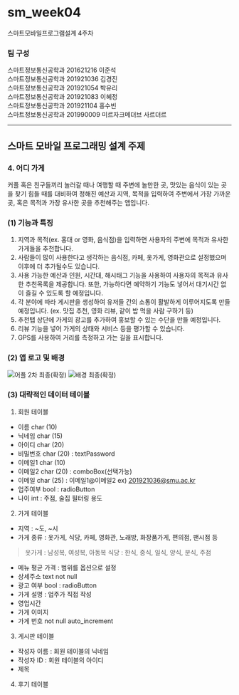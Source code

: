 # sm_week04
스마트모바일프로그램설계 4주차   

### 팀 구성   
스마트정보통신공학과 201621216 이준석   
스마트정보통신공학과 201921036 김경진   
스마트정보통신공학과 201921054 박유리   
스마트정보통신공학과 201921083 이혜정   
스마트정보통신공학과 201921104 홍수빈    
스마트정보통신공학과 201990009 미르자크메더브 사르더르    
   ***   

## 스마트 모바일 프로그래밍 설계 주제 

### 4. 어디 가게

커플 혹은 친구들끼리 놀러갈 때나 여행할 때 주변에 놀만한 곳, 맛있는 음식이 있는 곳을 찾기 힘들 때를 대비하여 정해진 예산과 지역, 목적을 입력하여 주변에서 가장 가까운 곳, 혹은 목적과 가장 유사한 곳을 추천해주는 앱입니다.   

### (1) 기능과 특징 

1. 지역과 목적(ex. 홍대 or 영화, 음식점)을 입력하면 사용자의 주변에 목적과 유사한 가게들을 추천합니다.
2. 사람들이 많이 사용한다고 생각하는 음식점, 카페, 옷가게, 영화관으로 설정했으며 이후에 더 추가될수도 있습니다.
3. 사용 가능한 예산과 인원, 시간대, 해시태그 기능을 사용하여 사용자의 목적과 유사한 추천목록을 제공합니다. 또한, 가능하다면 예약하기 기능도 넣어서 대기시간 없이 즐길 수 있도록 할 예정입니다.
4. 각 분야에 따라 게시판을 생성하여 유저들 간의 소통이 활발하게 이루어지도록 만들 예정입니다. (ex. 맛집 추천, 영화 리뷰, 같이 밥 먹을 사람 구하기 등)
5. 추천탭 상단에 가게의 광고를 추가하여 홍보할 수 있는 수단을 만들 예정입니다. 
6. 리뷰 기능을 넣어 가게의 상태와 서비스 등을 평가할 수 있습니다.
7. GPS를 사용하여 거리를 측정하고 가는 길을 표시합니다.

### (2) 앱 로고 및 배경   

![어플 2차 최종(확정)](https://user-images.githubusercontent.com/57963888/111958828-0e081080-8b31-11eb-92ba-2386b7edae8f.png)
![배경 최종(확정)](https://user-images.githubusercontent.com/57963888/111959121-63dcb880-8b31-11eb-85d9-a2c3607e9139.png)   

### (3) 대략적인 데이터 테이블

1. 회원 테이블   
- 이름 char (10)   
- 닉네임 char (15)
- 아이디 char (20)   
- 비밀번호 char (20) : textPassword   
- 이메일1 char (10)   
- 이메일2 char (20) : comboBox(선택가능)   
- 이메일 char (25) : 이메일1@이메일2 ex) 201921036@smu.ac.kr   
- 업주여부 bool : radioButton   
- 나이 int : 주점, 술집 필터링 용도   

2. 가게 테이블   
- 지역 : ~도, ~시   
- 가게 종류 : 옷가게, 식당, 카페, 영화관, 노래방, 화장품가게, 편의점, 팬시점 등   

> 옷가게 : 남성복, 여성복, 아동복
> 식당 : 한식, 중식, 일식, 양식, 분식, 주점   

- 메뉴 평균 가격 : 범위를 옵션으로 설정   
- 상세주소 text not null
- 광고 여부 bool : radioButton
- 가게 설명 : 업주가 직접 작성   
- 영업시간
- 가게 이미지
- 가게 번호 not null auto_increment

3. 게시판 테이블   
- 작성자 이름 : 회원 테이블의 닉네임
- 작성자 ID : 회원 테이블의 아이디
- 제목 


4. 후기 테이블   



